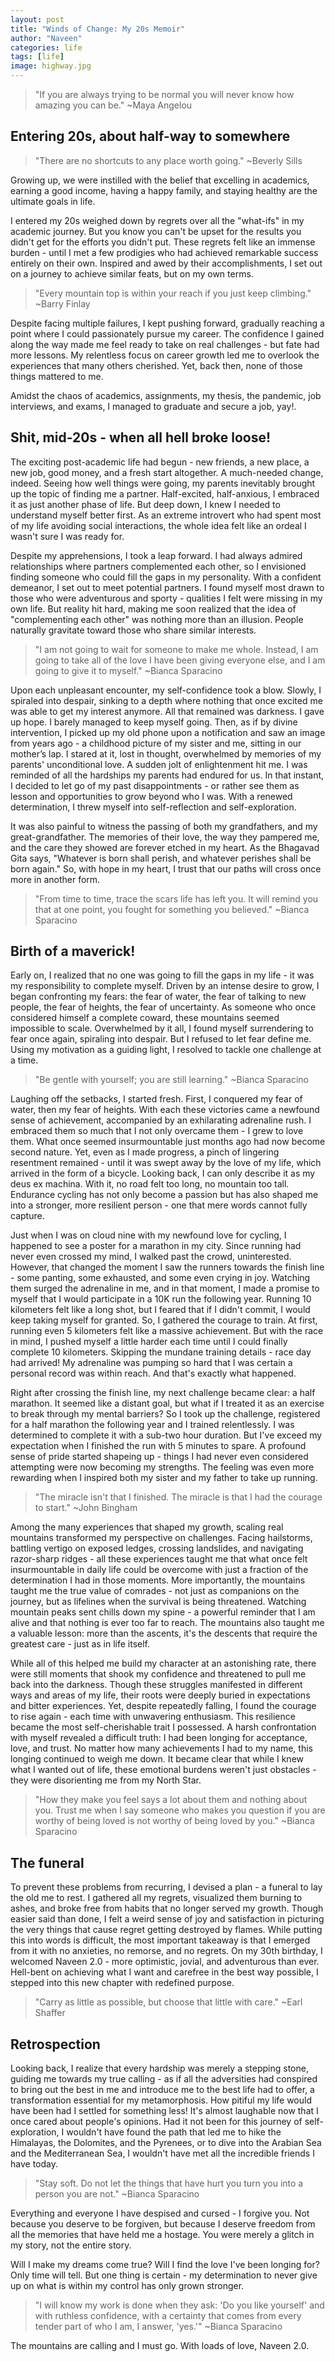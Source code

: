 ```yaml
---
layout: post
title: "Winds of Change: My 20s Memoir"
author: "Naveen"
categories: life
tags: [life]
image: highway.jpg
---
```


> "If you are always trying to be normal you will never know how amazing you can be."
> ~Maya Angelou

## Entering 20s, about half-way to somewhere

> "There are no shortcuts to any place worth going." ~Beverly Sills

Growing up, we were instilled with the belief that excelling in academics, earning a good income, having a happy family, and staying healthy are the ultimate goals in life.

I entered my 20s weighed down by regrets over all the "what-ifs" in my academic journey. But you know you can't be upset for the results you didn't get for the efforts you didn't put. These regrets felt like an immense burden - until I met a few prodigies who had achieved remarkable success entirely on their own. Inspired and awed by their accomplishments, I set out on a journey to achieve similar feats, but on my own terms.

> "Every mountain top is within your reach if you just keep climbing." ~Barry Finlay

Despite facing multiple failures, I kept pushing forward, gradually reaching a point where I could passionately pursue my career. The confidence I gained along the way made me feel ready to take on real challenges - but fate had more lessons. My relentless focus on career growth led me to overlook the experiences that many others cherished. Yet, back then, none of those things mattered to me.

Amidst the chaos of academics, assignments, my thesis, the pandemic, job interviews, and exams, I managed to graduate and secure a job, yay!.

## Shit, mid-20s - when all hell broke loose!

The exciting post-academic life had begun - new friends, a new place, a new job, good money, and a fresh start altogether. A much-needed change, indeed. Seeing how well things were going, my parents inevitably brought up the topic of finding me a partner. Half-excited, half-anxious, I embraced it as just another phase of life. But deep down, I knew I needed to understand myself better first. As an extreme introvert who had spent most of my life avoiding social interactions, the whole idea felt like an ordeal I wasn't sure I was ready for.

Despite my apprehensions, I took a leap forward. I had always admired relationships where partners complemented each other, so I envisioned finding someone who could fill the gaps in my personality. With a confident demeanor, I set out to meet potential partners. I found myself most drawn to those who were adventurous and sporty - qualities I felt were missing in my own life. But reality hit hard, making me soon realized that the idea of "complementing each other" was nothing more than an illusion. People naturally gravitate toward those who share similar interests. 

<!-- #Time and again, I heard the same polite rejection:
#"Naveen, you're incredibly sweet, but we're just too different." -->

> "I am not going to wait for someone to make me whole. Instead, I am going to take all of the love I have been giving everyone else, and I am going to give it to myself." ~Bianca Sparacino

Upon each unpleasant encounter, my self-confidence took a blow. Slowly, I spiraled into despair, sinking to a depth where nothing that once excited me was able to get my interest anymore. All that remained was darkness. I gave up hope. I barely managed to keep myself going. Then, as if by divine intervention, I picked up my old phone upon a notification and saw an image from years ago - a childhood picture of my sister and me, sitting in our mother’s lap. I stared at it, lost in thought, overwhelmed by memories of my parents' unconditional love. A sudden jolt of enlightenment hit me. I was reminded of all the hardships my parents had endured for us. In that instant, I decided to let go of my past disappointments - or rather see them as lesson and opportunities to grow beyond who I was. With a renewed determination, I threw myself into self-reflection and self-exploration.

It was also painful to witness the passing of both my grandfathers, and my great-grandfather. The memories of their love, the way they pampered me, and the care they showed are forever etched in my heart. As the Bhagavad Gita says, "Whatever is born shall perish, and whatever perishes shall be born again." So, with hope in my heart, I trust that our paths will cross once more in another form.

> "From time to time, trace the scars life has left you. It will remind you that at one point, you fought for something you believed." ~Bianca Sparacino

## Birth of a maverick!

Early on, I realized that no one was going to fill the gaps in my life - it was my responsibility to complete myself. Driven by an intense desire to grow, I began confronting my fears: the fear of water, the fear of talking to new people, the fear of heights, the fear of uncertainty. As someone who once considered himself a complete coward, these mountains seemed impossible to scale. Overwhelmed by it all, I found myself surrendering to fear once again, spiraling into despair. But I refused to let fear define me. Using my motivation as a guiding light, I resolved to tackle one challenge at a time.

> "Be gentle with yourself; you are still learning." ~Bianca Sparacino

Laughing off the setbacks, I started fresh. First, I conquered my fear of water, then my fear of heights. With each these victories came a newfound sense of achievement, accompanied by an exhilarating adrenaline rush. I embraced them so much that I not only overcame them - I grew to love them. What once seemed insurmountable just months ago had now become second nature. Yet, even as I made progress, a pinch of lingering resentment remained - until it was swept away by the love of my life, which arrived in the form of a bicycle. Looking back, I can only describe it as my deus ex machina. With it, no road felt too long, no mountain too tall. Endurance cycling has not only become a passion but has also shaped me into a stronger, more resilient person - one that mere words cannot fully capture.

Just when I was on cloud nine with my newfound love for cycling, I happened to see a poster for a marathon in my city. Since running had never even crossed my mind, I walked past the crowd, uninterested. However, that changed the moment I saw the runners towards the finish line - some panting, some exhausted, and some even crying in joy. Watching them surged the adrenaline in me, and in that moment, I made a promise to myself that I would participate in a 10K run the following year. Running 10 kilometers felt like a long shot, but I feared that if I didn't commit, I would keep taking myself for granted. So, I gathered the courage to train. At first, running even 5 kilometers felt like a massive achievement. But with the race in mind, I pushed myself a little harder each time until I could finally complete 10 kilometers. Skipping the mundane training details - race day had arrived! My adrenaline was pumping so hard that I was certain a personal record was within reach. And that's exactly what happened.

Right after crossing the finish line, my next challenge became clear: a half marathon. It seemed like a distant goal, but what if I treated it as an exercise to break through my mental barriers? So I took up the challenge, registered for a half marathon the following year and I trained relentlessly. I was determined to complete it with a sub-two hour duration. But I've exceed my expectation when I finished the run with 5 minutes to spare. A profound sense of pride started shapeing up - things I had never even considered attempting were now becoming my strengths. The feeling was even more rewarding when I inspired both my sister and my father to take up running.

> "The miracle isn't that I finished. The miracle is that I had the courage to start." ~John Bingham

Among the many experiences that shaped my growth, scaling real mountains transformed my perspective on challenges. Facing hailstorms, battling vertigo on exposed ledges, crossing landslides, and navigating razor-sharp ridges - all these experiences taught me that what once felt insurmountable in daily life could be overcome with just a fraction of the determination I had in those moments. More importantly, the mountains taught me the true value of comrades - not just as companions on the journey, but as lifelines when the survival is being threatened. Watching mountain peaks sent chills down my spine - a powerful reminder that I am alive and that nothing is ever too far to reach. The mountains also taught me a valuable lesson: more than the ascents, it's the descents that require the greatest care - just as in life itself.

While all of this helped me build my character at an astonishing rate, there were still moments that shook my confidence and threatened to pull me back into the darkness. Though these struggles manifested in different ways and areas of my life, their roots were deeply buried in expectations and bitter experiences. Yet, despite repeatedly falling, I found the courage to rise again - each time with unwavering enthusiasm. This resilience became the most self-cherishable trait I possessed. A harsh confrontation with myself revealed a difficult truth: I had been longing for acceptance, love, and trust. No matter how many achievements I had to my name, this longing continued to weigh me down. It became clear that while I knew what I wanted out of life, these emotional burdens weren't just obstacles - they were disorienting me from my North Star.

> "How they make you feel says a lot about them and nothing about you. Trust me when I say someone who makes you question if you are worthy of being loved is not worthy of being loved by you." ~Bianca Sparacino

## The funeral

To prevent these problems from recurring, I devised a plan - a funeral to lay the old me to rest. I gathered all my regrets, visualized them burning to ashes, and broke free from habits that no longer served my growth. Though easier said than done, I felt a weird sense of joy and satisfaction in picturing the very things that cause regret getting destroyed by flames. While putting this into words is difficult, the most important takeaway is that I emerged from it with no anxieties, no remorse, and no regrets. On my 30th birthday, I welcomed Naveen 2.0 - more optimistic, jovial, and adventurous than ever. Hell-bent on achieving what I want and carefree in the best way possible, I stepped into this new chapter with redefined purpose.

> "Carry as little as possible, but choose that little with care." ~Earl Shaffer

## Retrospection

Looking back, I realize that every hardship was merely a stepping stone, guiding me towards my true calling - as if all the adversities had conspired to bring out the best in me and introduce me to the best life had to offer, a transformation essential for my metamorphosis. How pitiful my life would have been had I settled for something less! It's almost laughable now that I once cared about people's opinions. Had it not been for this journey of self-exploration, I wouldn't have found the path that led me to hike the Himalayas, the Dolomites, and the Pyrenees, or to dive into the Arabian Sea and the Mediterranean Sea, I wouldn't have met all the incredible friends I have today.

> "Stay soft. Do not let the things that have hurt you turn you into a person you are not." ~Bianca Sparacino

Everything and everyone I have despised and cursed - I forgive you. Not because you deserve to be forgiven, but because I deserve freedom from all the memories that have held me a hostage. You were merely a glitch in my story, not the entire story.

Will I make my dreams come true? Will I find the love I've been longing for? Only time will tell. But one thing is certain - my determination to never give up on what is within my control has only grown stronger.

> "I will know my work is done when they ask: 'Do you like yourself' and with ruthless confidence, with a certainty that comes from every tender part of who I am, I answer, 'yes.'" ~Bianca Sparacino

The mountains are calling and I must go. With loads of love,
Naveen 2.0.